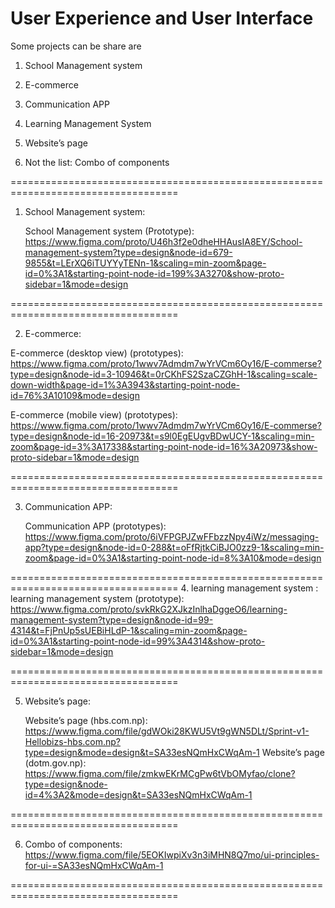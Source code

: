 # User Experience and User Interface

Some projects can be share are
  
1. School Management system
2. E-commerce
3. Communication APP
4. Learning Management System
5. Website’s page

6. Not the list: Combo of components
   
===================================================================================

1. School Management system:

   School Management system (Prototype):
     https://www.figma.com/proto/U46h3f2e0dheHHAusIA8EY/School-management-system?type=design&node-id=679-9855&t=LErXQ6iTUYYyTENn-1&scaling=min-zoom&page-id=0%3A1&starting-point-node-id=199%3A3270&show-proto-sidebar=1&mode=design

===================================================================================

2. E-commerce:

  E-commerce (desktop view) (prototypes): 
  https://www.figma.com/proto/1wwv7Admdm7wYrVCm6Oy16/E-commerse?type=design&node-id=3-10946&t=0rCKhFS2SzaCZGhH-1&scaling=scale-down-width&page-id=1%3A3943&starting-point-node-id=76%3A10109&mode=design

  E-commerce (mobile view) (prototypes): 
  https://www.figma.com/proto/1wwv7Admdm7wYrVCm6Oy16/E-commerse?type=design&node-id=16-20973&t=s9l0EgEUgvBDwUCY-1&scaling=min-zoom&page-id=3%3A17338&starting-point-node-id=16%3A20973&show-proto-sidebar=1&mode=design

===================================================================================

3. Communication APP:

   Communication APP (prototypes):
   https://www.figma.com/proto/6iVFPGPJZwFFbzzNpy4iWz/messaging-app?type=design&node-id=0-288&t=oFfRjtkCiBJO0zz9-1&scaling=min-zoom&page-id=0%3A1&starting-point-node-id=8%3A10&mode=design

===================================================================================
4. learning management system :
  learning management system (prototype): 
  https://www.figma.com/proto/svkRkG2XJkzInlhaDggeO6/learning-management-system?type=design&node-id=99-4314&t=FjPnUp5sUEBiHLdP-1&scaling=min-zoom&page-id=0%3A1&starting-point-node-id=99%3A4314&show-proto-sidebar=1&mode=design

===================================================================================

5. Website’s page:

   Website’s page (hbs.com.np):
   https://www.figma.com/file/gdWOki28KWU5Vt9gWN5DLt/Sprint-v1-Hellobizs-hbs.com.np?type=design&mode=design&t=SA33esNQmHxCWqAm-1
  Website’s page (dotm.gov.np):
https://www.figma.com/file/zmkwEKrMCgPw6tVbOMyfao/clone?type=design&node-id=4%3A2&mode=design&t=SA33esNQmHxCWqAm-1

===================================================================================

6. Combo of components:
   https://www.figma.com/file/5EOKIwpiXv3n3iMHN8Q7mo/ui-principles-for-ui-=SA33esNQmHxCWqAm-1


===================================================================================

